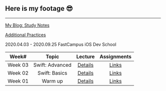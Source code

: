 ## Here is my footage 😎 ##
---
[My Blog: Study Notes](https://www.notion.so/My-Blog-Study-Notes-87ba5d8cf6b647f8b8dbdbd182a06c55)

[Additional Practices](https://github.com/KasRoid/Intro_to_iOS_Development)

2020.04.03 - 2020.09.25 FastCampus iOS Dev School

|   Week#   |    Topic   |  Lecture |  Assignments  |
|:---------:|:----------:|:--------:|:-------------:|
|  Week 03  |  Swift: Advanced  | [Details](https://github.com/KasRoid/MyStudyHistory/tree/master/iOS_Dev_School/Week_03)|[Links](https://github.com/KasRoid/MyStudyHistory/tree/master/iOS_Dev_School/Week_03/Assignments) |
|  Week 02  |  Swift: Basics    | [Details](https://github.com/KasRoid/MyStudyHistory/tree/master/iOS_Dev_School/Week_02)|[Links](https://github.com/KasRoid/myStudyHistory/tree/master/iOS_Dev_School/Week_02/Assignments) |
|  Week 01  |  Warm up          | [Details](https://github.com/KasRoid/MyStudyHistory/tree/master/iOS_Dev_School/Week_01)|[Links](https://github.com/KasRoid/myStudyHistory/tree/master/iOS_Dev_School/Week_01/Assignments) |
